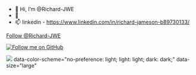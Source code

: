 - 👋 Hi, I’m @Richard-JWE
- 🌱 
- 📫 linkedin - https://www.linkedin.com/in/richard-jameson-b89730133/
<!-- Place this tag where you want the button to render. -->
<a class="github-button" href="https://github.com/Richard-JWE" data-color-scheme="no-preference: light; light: light; dark: dark;" data-size="large" src="https://buttons.github.io/buttons.js" data-show-count="true" aria-label="Follow @Richard-JWE on GitHub">Follow @Richard-JWE</a>

[![Follow me on GitHub](https://img.shields.io/github/followers/RichardJWE?style=social)](https://github.com/login?return_to=https%3A%2F%2Fgithub.com%2FRichard-JWE)


<a>[![](https://s18955.pcdn.co/wp-content/uploads/2018/02/github.png)](https://github.com/login?return_to=https%3A%2F%2Fgithub.com%2FRichard-JWE) data-color-scheme="no-preference: light; light: light; dark: dark;" data-size="large"</a>

